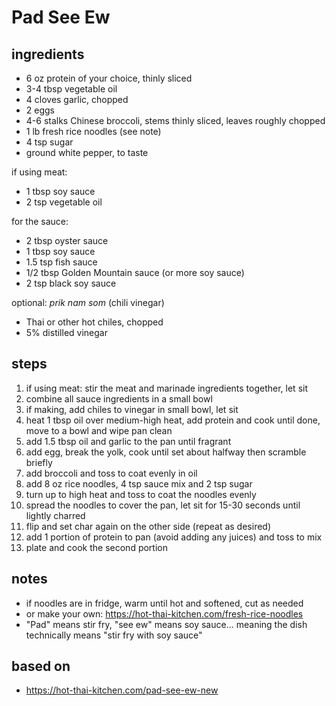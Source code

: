 # Pad See Ew  

## ingredients
* 6 oz protein of your choice, thinly sliced  
* 3-4 tbsp vegetable oil  
* 4 cloves garlic, chopped  
* 2 eggs  
* 4-6 stalks Chinese broccoli, stems thinly sliced, leaves roughly chopped  
* 1 lb fresh rice noodles (see note)  
* 4 tsp sugar  
* ground white pepper, to taste  

if using meat:  
* 1 tbsp soy sauce  
* 2 tsp vegetable oil

for the sauce:  
* 2 tbsp oyster sauce  
* 1 tbsp soy sauce  
* 1.5 tsp fish sauce  
* 1/2 tbsp Golden Mountain sauce (or more soy sauce)  
* 2 tsp black soy sauce  

optional: *prik nam som* (chili vinegar)  
* Thai or other hot chiles, chopped  
* 5% distilled vinegar  

## steps  
1. if using meat: stir the meat and marinade ingredients together, let sit  
2. combine all sauce ingredients in a small bowl  
3. if making, add chiles to vinegar in small bowl, let sit  
4. heat 1 tbsp oil over medium-high heat, add protein and cook until done, move to a bowl and wipe pan clean  
5. add 1.5 tbsp oil and garlic to the pan until fragrant  
6. add egg, break the yolk, cook until set about halfway then scramble briefly  
7. add broccoli and toss to coat evenly in oil  
8. add 8 oz rice noodles, 4 tsp sauce mix and 2 tsp sugar  
9. turn up to high heat and toss to coat the noodles evenly  
10. spread the noodles to cover the pan, let sit for 15-30 seconds until lightly charred  
11. flip and set char again on the other side (repeat as desired)  
12. add 1 portion of protein to pan (avoid adding any juices) and toss to mix  
13. plate and cook the second portion  

## notes  
* if noodles are in fridge, warm until hot and softened, cut as needed  
* or make your own: https://hot-thai-kitchen.com/fresh-rice-noodles  
* "Pad" means stir fry, "see ew" means soy sauce... meaning the dish technically means "stir fry with soy sauce"  

## based on  
* https://hot-thai-kitchen.com/pad-see-ew-new  